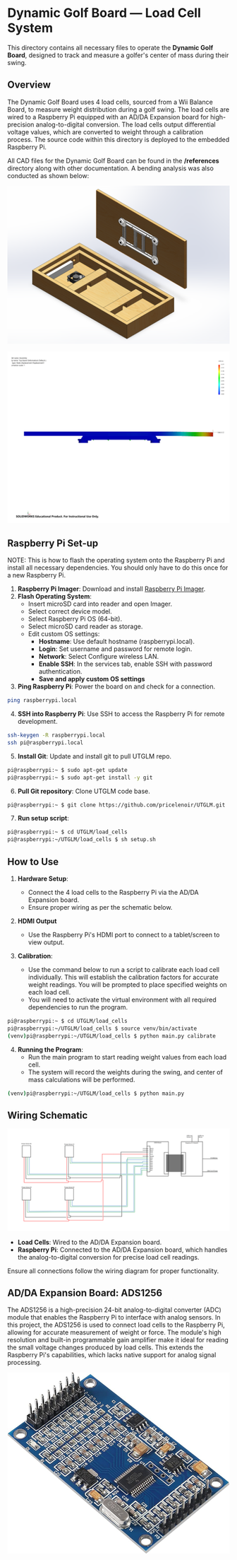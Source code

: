 # Dynamic Golf Board — Load Cell System

This directory contains all necessary files to operate the **Dynamic Golf Board**, designed to track and measure a golfer's center of mass during their swing.

## Overview

The Dynamic Golf Board uses 4 load cells, sourced from a Wii Balance Board, to measure weight distribution during a golf swing. The load cells are wired to a Raspberry Pi equipped with an AD/DA Expansion board for high-precision analog-to-digital conversion. The load cells output differential voltage values, which are converted to weight through a calibration process. The source code within this directory is deployed to the embedded Raspberry Pi.

All CAD files for the Dynamic Golf Board can be found in the **/references** directory along with other documentation. A bending analysis was also conducted as shown below:

![CAD Diagram](references/balanceBoard.png)

![Bending Analysis](references/bendingStudy.png)

## Raspberry Pi Set-up
NOTE: This is how to flash the operating system onto the Raspberry Pi and install all necessary dependencies. You should only have to do this once for a new Raspberry Pi.
1. **Raspberry Pi Imager**: Download and install [Raspberry Pi Imager](https://www.raspberrypi.org/software/).
2. **Flash Operating System**: 
   - Insert microSD card into reader and open Imager.
   - Select correct device model.
   - Select Raspberry Pi OS (64-bit).
   - Select microSD card reader as storage.
   - Edit custom OS settings:
      - **Hostname**: Use default hostname (raspberrypi.local).
      - **Login**: Set username and password for remote login.
      - **Network**: Select Configure wireless LAN.
      - **Enable SSH**: In the services tab, enable SSH with password authentication.
      - **Save and apply custom OS settings**
3. **Ping Raspberry Pi**: Power the board on and check for a connection.
```bash
ping raspberrypi.local
```
4. **SSH into Raspberry Pi**: Use SSH to access the Raspberry Pi for remote development.
```bash
ssh-keygen -R raspberrypi.local
ssh pi@raspberrypi.local
```
5. **Install Git**: Update and install git to pull UTGLM repo.
```bash
pi@raspberrypi:~ $ sudo apt-get update
pi@raspberrypi:~ $ sudo apt-get install -y git
```
6. **Pull Git repository**: Clone UTGLM code base.
```bash
pi@raspberrypi:~ $ git clone https://github.com/pricelenoir/UTGLM.git
```
7. **Run setup script**:
```bash
pi@raspberrypi:~ $ cd UTGLM/load_cells
pi@raspberrypi:~/UTGLM/load_cells $ sh setup.sh
```

## How to Use

1. **Hardware Setup**:
    - Connect the 4 load cells to the Raspberry Pi via the AD/DA Expansion board.
    - Ensure proper wiring as per the schematic below.

2. **HDMI Output**
    - Use the Raspberry Pi's HDMI port to connect to a tablet/screen to view output.
  
3. **Calibration**:
    - Use the command below to run a script to calibrate each load cell individually. This will establish the calibration factors for accurate weight readings. You will be prompted to place specified weights on each load cell.
    - You will need to activate the virtual environment with all required dependencies to run the program.

```bash
pi@raspberrypi:~ $ cd UTGLM/load_cells
pi@raspberrypi:~/UTGLM/load_cells $ source venv/bin/activate
(venv)pi@raspberrypi:~/UTGLM/load_cells $ python main.py calibrate
```

4. **Running the Program**:
    - Run the main program to start reading weight values from each load cell.
    - The system will record the weights during the swing, and center of mass calculations will be performed.

```bash
(venv)pi@raspberrypi:~/UTGLM/load_cells $ python main.py
```

## Wiring Schematic

![Wiring Schematic](references/wiringDiagram.png)

- **Load Cells**: Wired to the AD/DA Expansion board.
- **Raspberry Pi**: Connected to the AD/DA Expansion board, which handles the analog-to-digital conversion for precise load cell readings.

Ensure all connections follow the wiring diagram for proper functionality.

## AD/DA Expansion Board: ADS1256
The ADS1256 is a high-precision 24-bit analog-to-digital converter (ADC) module that enables the Raspberry Pi to interface with analog sensors. In this project, the ADS1256 is used to connect load cells to the Raspberry Pi, allowing for accurate measurement of weight or force. The module's high resolution and built-in programmable gain amplifier make it ideal for reading the small voltage changes produced by load cells. This extends the Raspberry Pi's capabilities, which lacks native support for analog signal processing.

![ADS1256](references/ads1256.jpg)
